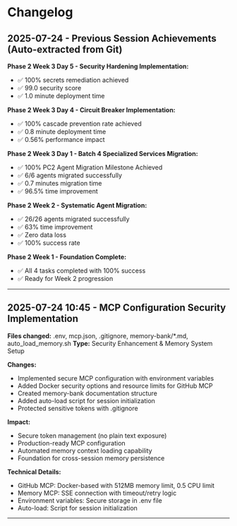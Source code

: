 # Changelog

## 2025-07-24 - Previous Session Achievements (Auto-extracted from Git)

**Phase 2 Week 3 Day 5 - Security Hardening Implementation:**
- ✅ 100% secrets remediation achieved
- ✅ 99.0 security score
- ✅ 1.0 minute deployment time

**Phase 2 Week 3 Day 4 - Circuit Breaker Implementation:**
- ✅ 100% cascade prevention rate achieved  
- ✅ 0.8 minute deployment time
- ✅ 0.56% performance impact

**Phase 2 Week 3 Day 1 - Batch 4 Specialized Services Migration:**
- ✅ 100% PC2 Agent Migration Milestone Achieved
- ✅ 6/6 agents migrated successfully
- ✅ 0.7 minutes migration time
- ✅ 96.5% time improvement

**Phase 2 Week 2 - Systematic Agent Migration:**
- ✅ 26/26 agents migrated successfully
- ✅ 63% time improvement
- ✅ Zero data loss
- ✅ 100% success rate

**Phase 2 Week 1 - Foundation Complete:**
- ✅ All 4 tasks completed with 100% success
- ✅ Ready for Week 2 progression

---

## 2025-07-24 10:45 - MCP Configuration Security Implementation

**Files changed:** .env, mcp.json, .gitignore, memory-bank/*.md, auto_load_memory.sh
**Type:** Security Enhancement & Memory System Setup

**Changes:**
- Implemented secure MCP configuration with environment variables
- Added Docker security options and resource limits for GitHub MCP
- Created memory-bank documentation structure
- Added auto-load script for session initialization
- Protected sensitive tokens with .gitignore

**Impact:** 
- Secure token management (no plain text exposure)
- Production-ready MCP configuration
- Automated memory context loading capability
- Foundation for cross-session memory persistence

**Technical Details:**
- GitHub MCP: Docker-based with 512MB memory limit, 0.5 CPU limit
- Memory MCP: SSE connection with timeout/retry logic
- Environment variables: Secure storage in .env file
- Auto-load: Script for session initialization

---
